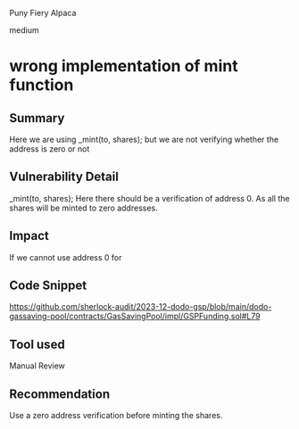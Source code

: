 Puny Fiery Alpaca

medium

# wrong implementation of mint function

## Summary
Here we are using  _mint(to, shares);  but we are not verifying whether the address is zero or not
## Vulnerability Detail
 _mint(to, shares); Here there should be a verification of address 0. As all the shares will be minted to zero addresses.
## Impact
If we cannot use address 0 for 
## Code Snippet
https://github.com/sherlock-audit/2023-12-dodo-gsp/blob/main/dodo-gassaving-pool/contracts/GasSavingPool/impl/GSPFunding.sol#L79
## Tool used

Manual Review

## Recommendation
Use a zero address verification before minting the shares.
